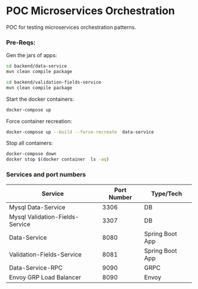 # POC Microservices Orchestration

POC for testing microservices orchestration patterns.

### Pre-Reqs:

Gen the jars of apps:

```sh
cd backend/data-service
mvn clean compile package
```

```sh
cd backend/validation-fields-service
mvn clean compile package
```

Start the docker containers:

```sh
docker-compose up
```

Force container recreation:

```sh
docker-compose up --build --force-recreate  data-service
```

Stop all containers:

```sh
docker-compose down
docker stop $(docker container  ls -aq)
```

### Services and port numbers

| Service                         | Port Number | Type/Tech       |
| ------------------------------- | ----------- | --------------- |
| Mysql Data-Service              | 3306        | DB              |
| Mysql Validation-Fields-Service | 3307        | DB              |
| Data-Service                    | 8080        | Spring Boot App |
| Validation-Fields-Service       | 8081        | Spring Boot App |
| Data-Service-RPC                | 9090        | GRPC            |
| Envoy GRP Load Balancer         | 8090        | Envoy           |
